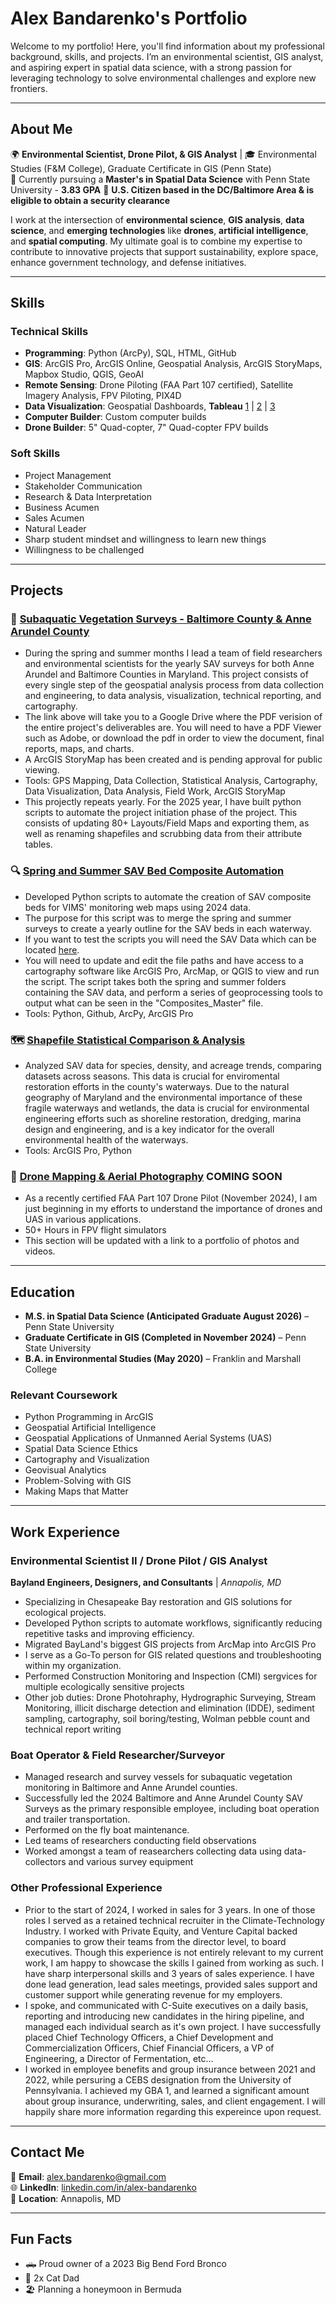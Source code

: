 # Alex Bandarenko's Portfolio  

Welcome to my portfolio! Here, you'll find information about my professional background, skills, and projects. I’m an environmental scientist, GIS analyst, and aspiring expert in spatial data science, with a strong passion for leveraging technology to solve environmental challenges and explore new frontiers.

---

## About Me  
🌍 **Environmental Scientist, Drone Pilot, & GIS Analyst** | 🎓 Environmental Studies (F&M College), Graduate Certificate in GIS (Penn State)  
🚀 Currently pursuing a **Master's in Spatial Data Science** with Penn State University  - **3.83 GPA**
📍 **U.S. Citizen based in the DC/Baltimore Area & is eligible to obtain a security clearance**

I work at the intersection of **environmental science**, **GIS analysis**, **data science**, and **emerging technologies** like **drones**, **artificial intelligence**, and **spatial computing**. My ultimate goal is to combine my expertise to contribute to innovative projects that support sustainability, explore space, enhance government technology, and defense initiatives.

---

## Skills  
### Technical Skills  
- **Programming**: Python (ArcPy), SQL, HTML, GitHub  
- **GIS**: ArcGIS Pro, ArcGIS Online, Geospatial Analysis, ArcGIS StoryMaps, Mapbox Studio, QGIS, GeoAI  
- **Remote Sensing**: Drone Piloting (FAA Part 107 certified), Satellite Imagery Analysis, FPV Piloting, PIX4D  
- **Data Visualization**: Geospatial Dashboards, **Tableau** [1](https://public.tableau.com/views/Lab6_Part_1/Sheet1?:language=en-US&:sid=&:redirect=auth&:display_count=n&:origin=viz_share_link) | [2](https://public.tableau.com/views/Lab6_Part_2/Lab6Part2?:language=en-US&:sid=&:redirect=auth&:display_count=n&:origin=viz_share_link) | [3](https://public.tableau.com/views/Lab6_Part_3/Lab6_Part_3?:language=en-US&:sid=&:redirect=auth&:display_count=n&:origin=viz_share_link)
- **Computer Builder**: Custom computer builds
- **Drone Builder**: 5" Quad-copter, 7" Quad-copter FPV builds

### Soft Skills  
- Project Management  
- Stakeholder Communication  
- Research & Data Interpretation
- Business Acumen
- Sales Acumen
- Natural Leader
- Sharp student mindset and willingness to learn new things
- Willingness to be challenged 

---

## Projects  
### 🌱 [Subaquatic Vegetation Surveys - Baltimore County & Anne Arundel County](https://drive.google.com/file/d/15wwp6el_BKR4gihspn6cxKzxbaKyjVjT/view?usp=drive_link)  
- During the spring and summer months I lead a team of field researchers and environmental scientists for the yearly SAV surveys for both Anne Arundel and Baltimore Counties in Maryland. This project consists of every single step of the geospatial analysis process from data collection and engineering, to data analysis, visualization, technical reporting, and cartography. 
- The link above will take you to a Google Drive where the PDF verision of the entire project's deliverables are. You will need to have a PDF Viewer such as Adobe, or download the pdf in order to view the document, final reports, maps, and charts.
- A ArcGIS StoryMap has been created and is pending approval for public viewing. 
- Tools: GPS Mapping, Data Collection, Statistical Analysis, Cartography, Data Visualization, Data Analysis, Field Work, ArcGIS StoryMap
- This projectly repeats yearly. For the 2025 year, I have built python scripts to automate the project initiation phase of the project. This consists of updating 80+ Layouts/Field Maps and exporting them, as well as renaming shapefiles and scrubbing data from their attribute tables.

### 🔍 [Spring and Summer SAV Bed Composite Automation](https://github.com/a-b-1-source/a-b-1-source.github.io/blob/2814ed4ff8bdd321f419cb1463c1aad0db2d825d/Create%20the%20Yearly%20Composites)  
- Developed Python scripts to automate the creation of SAV composite beds for VIMS' monitoring web maps using 2024 data.
- The purpose for this script was to merge the spring and summer surveys to create a yearly outline for the SAV beds in each waterway.
- If you want to test the scripts you will need the SAV Data which can be located [here](https://drive.google.com/file/d/1dZfMBy6YFHtZFXraY-EtB0z1GfYf4Hxg/view?usp=sharing).
- You will need to update and edit the file paths and have access to a cartography software like ArcGIS Pro, ArcMap, or QGIS to view and run the script. The script takes both the spring and summer folders containing the SAV data, and perform a series of geoprocessing tools to output what can be seen in the "Composites_Master" file.   
- Tools: Python, Github, ArcPy, ArcGIS Pro  

### 🗺️ [Shapefile Statistical Comparison & Analysis](https://github.com/a-b-1-source/a-b-1-source.github.io/blob/9a5980594703cdce793f368f9b80c9a7d1ebe31f/SAV%20Species%20Distribution)  
- Analyzed SAV data for species, density, and acreage trends, comparing datasets across seasons. This data is crucial for enviromental restoration efforts in the county's waterways. Due to the natural geography of Maryland and the environmental importance of these fragile waterways and wetlands, the data is crucial for environmental engineering efforts such as shoreline restoration, dredging, marina design and engineering, and is a key indicator for the overall environmental health of the waterways.
- Tools: ArcGIS Pro, Python 

### 🌊 [Drone Mapping & Aerial Photography]() **COMING SOON** 
- As a recently certified FAA Part 107 Drone Pilot (November 2024), I am just beginning in my efforts to understand the importance of drones and UAS in various applications.
- 50+ Hours in FPV flight simulators
- This section will be updated with a link to a portfolio of photos and videos.

---

## Education  
- **M.S. in Spatial Data Science (Anticipated Graduate August 2026)** – Penn State University  
- **Graduate Certificate in GIS (Completed in November 2024)** – Penn State University  
- **B.A. in Environmental Studies (May 2020)** – Franklin and Marshall College

### Relevant Coursework
- Python Programming in ArcGIS
- Geospatial Artificial Intelligence
- Geospatial Applications of Unmanned Aerial Systems (UAS)
- Spatial Data Science Ethics
- Cartography and Visualization
- Geovisual Analytics
- Problem-Solving with GIS
- Making Maps that Matter
---

## Work Experience  
### Environmental Scientist II / Drone Pilot / GIS Analyst  
**Bayland Engineers, Designers, and Consultants** | *Annapolis, MD*  
- Specializing in Chesapeake Bay restoration and GIS solutions for ecological projects.
- Developed Python scripts to automate workflows, significantly reducing repetitive tasks and improving efficiency.
- Migrated BayLand's biggest GIS projects from ArcMap into ArcGIS Pro
- I serve as a Go-To person for GIS related questions and troubleshooting within my organization.
- Performed Construction Monitoring and Inspection (CMI) sergvices for multiple ecologically sensitive projects
- Other job duties: Drone Photohraphy, Hydrographic Surveying, Stream Monitoring, illicit discharge detection and elimination (IDDE), sediment sampling, cartography, soil boring/testing, Wolman pebble count and technical report writing

### Boat Operator & Field Researcher/Surveyor  
- Managed research and survey vessels for subaquatic vegetation monitoring in Baltimore and Anne Arundel counties.
- Successfully led the 2024 Baltimore and Anne Arundel County SAV Surveys as the primary responsible employee, including boat operation and trailer transportation.
- Performed on the fly boat maintenance.
- Led teams of researchers conducting field observations
- Worked amongst a team of reasearchers collecting data using data-collectors and various survey equipment

### Other Professional Experience
- Prior to the start of 2024, I worked in sales for 3 years. In one of those roles I served as a retained technical recruiter in the Climate-Technology Industry. I worked with Private Equity, and Venture Capital backed companies to grow their teams from the director level, to board executives. Though this experience is not entirely relevant to my current work, I am happy to showcase the skills I gained from working as such. I have sharp interpersonal skills and 3 years of sales experience. I have done lead generation, lead sales meetings, provided sales support and customer support while generating revenue for my employers. 
- I spoke, and communicated with C-Suite executives on a daily basis, reporting and introducing new candidates in the hiring pipeline, and managed each individual search as it's own project. I have successfully placed Chief Technology Officers, a Chief Development and Commercialization Officers, Chief Financial Officers, a VP of Engineering, a Director of Fermentation, etc... 
- I worked in employee benefits and group insurance between 2021 and 2022, while persuring a CEBS designation from the University of Pennsylvania. I achieved my GBA 1, and learned a significant amount about group insurance, underwriting, sales, and client engagement. I will happily share more information regarding this expereince upon request.

---

## Contact Me  
📧 **Email**: [alex.bandarenko@gmail.com](mailto:alex.bandarenko@gmail.com)  
🌐 **LinkedIn**: [linkedin.com/in/alex-bandarenko](https://linkedin.com/in/alex-bandarenko)   
📍 **Location**: Annapolis, MD  

---

## Fun Facts  
- 🛻 Proud owner of a 2023 Big Bend Ford Bronco  
- 🐾 2x Cat Dad  
- 🏖️ Planning a honeymoon in Bermuda  

